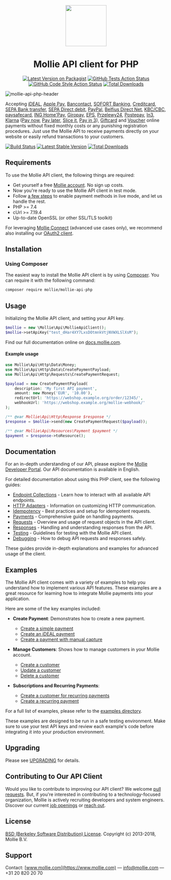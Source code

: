 <p align="center">
  <img src="https://github.com/mollie/mollie-api-php/assets/7265703/140510a5-ede5-41bf-9d77-0d09b906e8f4" width="128" height="128"/>
</p>

<h1 align="center">Mollie API client for PHP</h1>

<div align="center">

[![Latest Version on Packagist](https://img.shields.io/packagist/v/mollie/mollie-api-php.svg?style=flat-square)](https://packagist.org/packages/mollie/mollie-api-php)
[![GitHub Tests Action Status](https://img.shields.io/github/actions/workflow/status/mollie/mollie-api-php/tests.yml?branch=main&label=tests&style=flat-square)](https://github.com/mollie/mollie-api-php/actions?query=workflow%3Atests+branch%3Amain)
[![GitHub Code Style Action Status](https://img.shields.io/github/actions/workflow/status/mollie/mollie-api-php/fix-php-code-style-issues.yml?branch=main&label=code%20style&style=flat-square)](https://github.com/mollie/mollie-api-php/actions?query=workflow%3A"Fix+Code+Style"+branch%3Amain)
[![Total Downloads](https://img.shields.io/packagist/dt/mollie/mollie-api-php.svg?style=flat-square)](https://packagist.org/packages/mollie/mollie-api-php)

</div>

![mollie-api-php-header](https://github.com/mollie/mollie-api-php/assets/7265703/e79b7770-fe00-4dfe-bb8b-3d5ed221e329)

Accepting [iDEAL](https://www.mollie.com/payments/ideal/), [Apple Pay](https://www.mollie.com/payments/apple-pay), [Bancontact](https://www.mollie.com/payments/bancontact/), [SOFORT Banking](https://www.mollie.com/payments/sofort/), [Creditcard](https://www.mollie.com/payments/credit-card/), [SEPA Bank transfer](https://www.mollie.com/payments/bank-transfer/), [SEPA Direct debit](https://www.mollie.com/payments/direct-debit/), [PayPal](https://www.mollie.com/payments/paypal/), [Belfius Direct Net](https://www.mollie.com/payments/belfius/), [KBC/CBC](https://www.mollie.com/payments/kbc-cbc/), [paysafecard](https://www.mollie.com/payments/paysafecard/), [ING Home'Pay](https://www.mollie.com/payments/ing-homepay/), [Giropay](https://www.mollie.com/payments/giropay/), [EPS](https://www.mollie.com/payments/eps/), [Przelewy24](https://www.mollie.com/payments/przelewy24/), [Postepay](https://www.mollie.com/en/payments/postepay), [In3](https://www.mollie.com/payments/in3/), [Klarna](https://www.mollie.com/payments/klarna-pay-later/) ([Pay now](https://www.mollie.com/payments/klarna-pay-now/), [Pay later](https://www.mollie.com/payments/klarna-pay-later/), [Slice it](https://www.mollie.com/payments/klarna-slice-it/), [Pay in 3](https://www.mollie.com/payments/klarna-pay-in-3/)), [Giftcard](https://www.mollie.com/payments/gift-cards/) and [Voucher](https://www.mollie.com/en/payments/meal-eco-gift-vouchers) online payments without fixed monthly costs or any punishing registration procedures. Just use the Mollie API to receive payments directly on your website or easily refund transactions to your customers.

[![Build Status](https://github.com/mollie/mollie-api-php/workflows/tests/badge.svg)](https://github.com/mollie/mollie-api-php/actions)
[![Latest Stable Version](https://poser.pugx.org/mollie/mollie-api-php/v/stable)](https://packagist.org/packages/mollie/mollie-api-php)
[![Total Downloads](https://poser.pugx.org/mollie/mollie-api-php/downloads)](https://packagist.org/packages/mollie/mollie-api-php)

## Requirements ##
To use the Mollie API client, the following things are required:

+ Get yourself a free [Mollie account](https://www.mollie.com/signup). No sign up costs.
+ Now you're ready to use the Mollie API client in test mode.
+ Follow [a few steps](https://www.mollie.com/dashboard/?modal=onboarding) to enable payment methods in live mode, and let us handle the rest.
+ PHP >= 7.4
+ cUrl >= 7.19.4
+ Up-to-date OpenSSL (or other SSL/TLS toolkit)

For leveraging [Mollie Connect](https://docs.mollie.com/oauth/overview) (advanced use cases only), we recommend also installing our [OAuth2 client](https://github.com/mollie/oauth2-mollie-php).

## Installation ##
### Using Composer ###

The easiest way to install the Mollie API client is by using [Composer](http://getcomposer.org/doc/00-intro.md). You can require it with the following command:

```bash
composer require mollie/mollie-api-php
```

## Usage ##

Initializing the Mollie API client, and setting your API key.

```php
$mollie = new \Mollie\Api\MollieApiClient();
$mollie->setApiKey("test_dHar4XY7LxsDOtmnkVtjNVWXLSlXsM");
```

Find our full documentation online on [docs.mollie.com](https://docs.mollie.com).

#### Example usage ####
```php
use Mollie\Api\Http\Data\Money;
use Mollie\Api\Http\Data\CreatePaymentPayload;
use Mollie\Api\Http\Requests\CreatePaymentRequest;

$payload = new CreatePaymentPayload(
    description: 'My first API payment',
    amount: new Money('EUR', '10.00'),
    redirectUrl: 'https://webshop.example.org/order/12345/',
    webhookUrl: 'https://webshop.example.org/mollie-webhook/'
);

/** @var Mollie\Api\Http\Response $response */
$response = $mollie->send(new CreatePaymentRequest($payload));

/** @var Mollie\Api\Resources\Payment $payment */
$payment = $response->toResource();
```

## Documentation
For an in-depth understanding of our API, please explore the [Mollie Developer Portal](https://www.mollie.com/developers). Our API documentation is available in English.

For detailed documentation about using this PHP client, see the following guides:

- [Endpoint Collections](docs/endpoint-collections.md) - Learn how to interact with all available API endpoints.
- [HTTP Adapters](docs/http-adapters.md) - Information on customizing HTTP communication.
- [Idempotency](docs/idempotency.md) - Best practices and setup for idempotent requests.
- [Payments](docs/payments.md) - Comprehensive guide on handling payments.
- [Requests](docs/requests.md) - Overview and usage of request objects in the API client.
- [Responses](docs/responses.md) - Handling and understanding responses from the API.
- [Testing](docs/testing.md) - Guidelines for testing with the Mollie API client.
- [Debugging](docs/debugging.md) - How to debug API requests and responses safely.

These guides provide in-depth explanations and examples for advanced usage of the client.

## Examples

The Mollie API client comes with a variety of examples to help you understand how to implement various API features. These examples are a great resource for learning how to integrate Mollie payments into your application.

Here are some of the key examples included:

- **Create Payment**: Demonstrates how to create a new payment.
  - [Create a simple payment](examples/payments/create-payment.php)
  - [Create an iDEAL payment](examples/payments/create-ideal-payment.php)
  - [Create a payment with manual capture](examples/payments/create-capturable-payment.php)

- **Manage Customers**: Shows how to manage customers in your Mollie account.
  - [Create a customer](examples/customers/create-customer.php)
  - [Update a customer](examples/customers/update-customer.php)
  - [Delete a customer](examples/customers/delete-customer.php)

- **Subscriptions and Recurring Payments**:
  - [Create a customer for recurring payments](examples/customers/create-customer-first-payment.php)
  - [Create a recurring payment](examples/customers/create-customer-recurring-payment.php)

For a full list of examples, please refer to the [examples directory](examples/).

These examples are designed to be run in a safe testing environment. Make sure to use your test API keys and review each example's code before integrating it into your production environment.

## Upgrading

Please see [UPGRADING](UPGRADING.md) for details.

## Contributing to Our API Client ##
Would you like to contribute to improving our API client? We welcome [pull requests](https://github.com/mollie/mollie-api-php/pulls?utf8=%E2%9C%93&q=is%3Apr). But, if you're interested in contributing to a technology-focused organization, Mollie is actively recruiting developers and system engineers. Discover our current [job openings](https://jobs.mollie.com/) or [reach out](mailto:personeel@mollie.com).

## License ##
[BSD (Berkeley Software Distribution) License](https://opensource.org/licenses/bsd-license.php).
Copyright (c) 2013-2018, Mollie B.V.

## Support ##
Contact: [www.mollie.com](https://www.mollie.com) — info@mollie.com — +31 20 820 20 70

